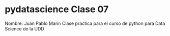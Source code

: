 # pydatascience Clase 07

Nombre: Juan Pablo Marin
Clase practica para el curso de python para Data Science de la UDD
